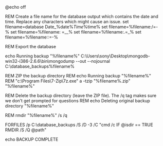 @echo off

REM Create a file name for the database output which contains the date and time. Replace any characters which might cause an issue.
set filename=database Date_%date%_Time_%time%
set filename=%filename:/=-%
set filename=%filename: =__%
set filename=%filename:.=_%
set filename=%filename::=-%

REM Export the database

echo Running backup "%filename%"
C:\Users\sony\Desktop\mongodb-win32-i386-2.6.6\bin\mongodump --out --nojournal C:\database_backups\%filename%

REM ZIP the backup directory
REM echo Running backup "%filename%"
REM "c:\Program Files\7-Zip\7z.exe" a -tzip "%filename%.zip" "%filename%"

REM Delete the backup directory (leave the ZIP file). The /q tag makes sure we don't get prompted for questions 
REM echo Deleting original backup directory "%filename%"

REM rmdir "%filename%" /s /q

FORFILES /p C:\database_backups /S /D -3 /C "cmd /c IF @isdir == TRUE RMDIR /S /Q @path"

echo BACKUP COMPLETE

